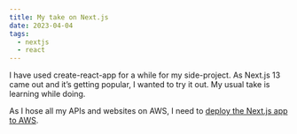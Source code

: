 ```yaml
---
title: My take on Next.js
date: 2023-04-04
tags:
  - nextjs
  - react
---
```


I have used create-react-app for a while for my side-project. As Next.js 13 came out and it’s getting popular, I wanted to try it out. My usual take is learning while doing. 

As I hose all my APIs and websites on AWS, I need to [deploy the Next.js app to AWS](https://aws.amazon.com/blogs/mobile/amplify-next-js-13/). 

